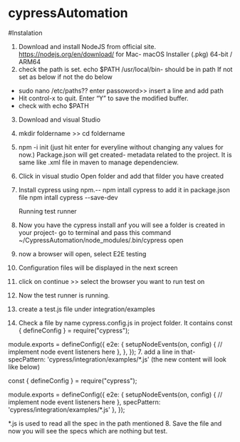 # cypressAutomation
#Instalation
1. Download and install NodeJS from official site.
https://nodejs.org/en/download/
for Mac- macOS Installer (.pkg)	 64-bit / ARM64
2. check the path is set. 
echo $PATH
/usr/local/bin- should be in path If not set as below
if not the do below
- sudo nano /etc/paths?? enter passoword>> insert a line and add path
- Hit control-x to quit. Enter “Y” to save the modified buffer.
- check with echo $PATH
3. Download and visual Studio

4. mkdir foldername >> cd foldername
5.  npm -i init (just hit enter for everyline without changing any values for now.)
    Package.json will get created- metadata related to the project. It is same like .xml file in maven to manage dependenciew.
6. Click in visual studio Open folder and add that filder you have created
7. Install cypress using npm.-- npm intall cypress
   to add it in package.json file npm intall cypress --save-dev

   Running test runner
  1. Now you have the cypress install anf you will see a folder is created in your project- 
   go to terminal and pass this command 
   ~/CypressAutomation/node_modules/.bin/cypress open
   2. now a browser will open, select E2E testing 
   3. Configuration files will be displayed in the next screen
   4. click on continue >> select the browser you want to run test on
   5. Now the test runner is running.
   6. create a test.js file under integration/examples
   6. Check a file by name cypress.config.js in project folder. It contains
const { defineConfig } = require("cypress");

module.exports = defineConfig({
  e2e: {
    setupNodeEvents(on, config) {
      // implement node event listeners here
    },
  },
});
7. add a line in that-  specPattern: 'cypress/integration/examples/*.js' (the new content will look like below)

const { defineConfig } = require("cypress");

module.exports = defineConfig({
  e2e: {
    setupNodeEvents(on, config) {
      // implement node event listeners here
    },
    specPattern: 'cypress/integration/examples/*.js'
  },
});

*.js is used to read all the spec in the path mentioned
8. Save the file and now you will see the specs which are nothing but test.





